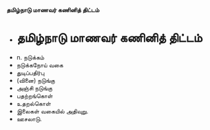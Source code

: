 **தமிழ்நாடு மாணவர் கணினித் திட்டம்**
- # தமிழ்நாடு மாணவர் கணினித் திட்டம்
- n. நடுக்கம்
- நடுக்கநோய் வகை
- துடிப்பதிர்பு
- (வினை) நடுங்கு
- அஞ்சி நடுங்கு
- பதற்றங்கொள்
- உதறல்கொள்
- இலைகள் வகையில் அதிவுறு.
- ஊசலாடு.

